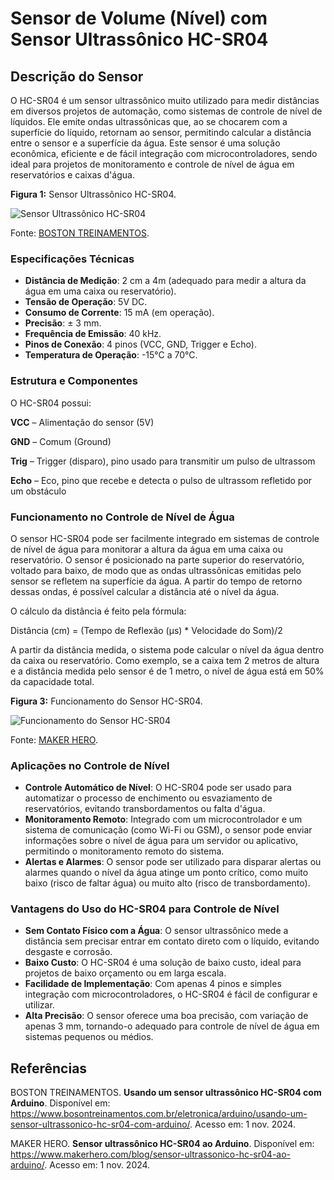# Sensor de Volume (Nível) com Sensor Ultrassônico HC-SR04

## Descrição do Sensor
O HC-SR04 é um sensor ultrassônico muito utilizado para medir distâncias em diversos projetos de automação, como sistemas de controle de nível de líquidos. Ele emite ondas ultrassônicas que, ao se chocarem com a superfície do líquido, retornam ao sensor, permitindo calcular a distância entre o sensor e a superfície da água. Este sensor é uma solução econômica, eficiente e de fácil integração com microcontroladores, sendo ideal para projetos de monitoramento e controle de nível de água em reservatórios e caixas d'água.

**Figura 1:** Sensor Ultrassônico HC-SR04.

![Sensor Ultrassônico HC-SR04](https://www.bosontreinamentos.com.br/wp-content/uploads/2018/02/sensor-ultrassom-HC-SR04-arduino.jpg)

Fonte: [BOSTON TREINAMENTOS](https://www.bosontreinamentos.com.br/eletronica/arduino/usando-um-sensor-ultrassonico-hc-sr04-com-arduino/).

### Especificações Técnicas
- **Distância de Medição**: 2 cm a 4m (adequado para medir a altura da água em uma caixa ou reservatório).
- **Tensão de Operação**: 5V DC.
- **Consumo de Corrente**: 15 mA (em operação).
- **Precisão**: ± 3 mm.
- **Frequência de Emissão**: 40 kHz.
- **Pinos de Conexão**: 4 pinos (VCC, GND, Trigger e Echo).
- **Temperatura de Operação**: -15°C a 70°C.

### Estrutura e Componentes
O HC-SR04 possui:

**VCC** – Alimentação do sensor (5V)

**GND** – Comum (Ground)

**Trig** – Trigger (disparo), pino usado para transmitir um pulso de ultrassom

**Echo** – Eco, pino que recebe e detecta o pulso de ultrassom refletido por um obstáculo

### Funcionamento no Controle de Nível de Água
O sensor HC-SR04 pode ser facilmente integrado em sistemas de controle de nível de água para monitorar a altura da água em uma caixa ou reservatório. O sensor é posicionado na parte superior do reservatório, voltado para baixo, de modo que as ondas ultrassônicas emitidas pelo sensor se refletem na superfície da água. A partir do tempo de retorno dessas ondas, é possível calcular a distância até o nível da água.

O cálculo da distância é feito pela fórmula:

Distância (cm) = (Tempo de Reflexão (µs) * Velocidade do Som)/2

A partir da distância medida, o sistema pode calcular o nível da água dentro da caixa ou reservatório. Como exemplo, se a caixa tem 2 metros de altura e a distância medida pelo sensor é de 1 metro, o nível de água está em 50% da capacidade total.

**Figura 3:** Funcionamento do Sensor HC-SR04.

![Funcionamento do Sensor HC-SR04](https://www.makerhero.com/wp-content/uploads/2011/07/HC_SR04_Trigger_Echo.jpg.webp)

Fonte: [MAKER HERO](https://www.makerhero.com/blog/sensor-ultrassonico-hc-sr04-ao-arduino/).

### Aplicações no Controle de Nível
- **Controle Automático de Nível**: O HC-SR04 pode ser usado para automatizar o processo de enchimento ou esvaziamento de reservatórios, evitando transbordamentos ou falta d'água.
- **Monitoramento Remoto**: Integrado com um microcontrolador e um sistema de comunicação (como Wi-Fi ou GSM), o sensor pode enviar informações sobre o nível de água para um servidor ou aplicativo, permitindo o monitoramento remoto do sistema.
- **Alertas e Alarmes**: O sensor pode ser utilizado para disparar alertas ou alarmes quando o nível da água atinge um ponto crítico, como muito baixo (risco de faltar água) ou muito alto (risco de transbordamento).

### Vantagens do Uso do HC-SR04 para Controle de Nível
- **Sem Contato Físico com a Água**: O sensor ultrassônico mede a distância sem precisar entrar em contato direto com o líquido, evitando desgaste e corrosão.
- **Baixo Custo**: O HC-SR04 é uma solução de baixo custo, ideal para projetos de baixo orçamento ou em larga escala.
- **Facilidade de Implementação**: Com apenas 4 pinos e simples integração com microcontroladores, o HC-SR04 é fácil de configurar e utilizar.
- **Alta Precisão**: O sensor oferece uma boa precisão, com variação de apenas 3 mm, tornando-o adequado para controle de nível de água em sistemas pequenos ou médios.

## Referências
BOSTON TREINAMENTOS. **Usando um sensor ultrassônico HC-SR04 com Arduino**. Disponível em: https://www.bosontreinamentos.com.br/eletronica/arduino/usando-um-sensor-ultrassonico-hc-sr04-com-arduino/. Acesso em: 1 nov. 2024.

MAKER HERO. **Sensor ultrassônico HC-SR04 ao Arduino**. Disponível em: https://www.makerhero.com/blog/sensor-ultrassonico-hc-sr04-ao-arduino/. Acesso em: 1 nov. 2024.
